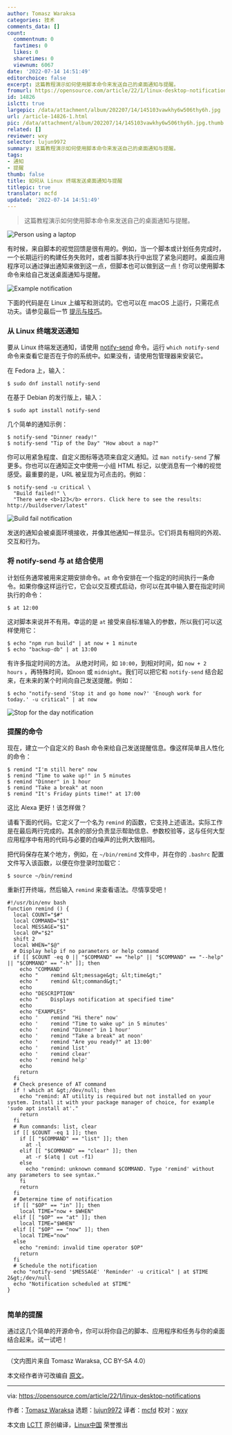 ```yaml
---
author: Tomasz Waraksa
categories: 技术
comments_data: []
count:
  commentnum: 0
  favtimes: 0
  likes: 0
  sharetimes: 0
  viewnum: 6067
date: '2022-07-14 14:51:49'
editorchoice: false
excerpt: 这篇教程演示如何使用脚本命令来发送自己的桌面通知与提醒。
fromurl: https://opensource.com/article/22/1/linux-desktop-notifications
id: 14826
islctt: true
largepic: /data/attachment/album/202207/14/145103vawkhy6w506thy6h.jpg
url: /article-14826-1.html
pic: /data/attachment/album/202207/14/145103vawkhy6w506thy6h.jpg.thumb.jpg
related: []
reviewer: wxy
selector: lujun9972
summary: 这篇教程演示如何使用脚本命令来发送自己的桌面通知与提醒。
tags:
- 通知
- 提醒
thumb: false
title: 如何从 Linux 终端发送桌面通知与提醒
titlepic: true
translator: mcfd
updated: '2022-07-14 14:51:49'
---
```



> 
> 这篇教程演示如何使用脚本命令来发送自己的桌面通知与提醒。
> 
> 
> 


![](/data/attachment/album/202207/14/145103vawkhy6w506thy6h.jpg "Person using a laptop")


有时候，来自脚本的视觉回馈是很有用的。例如，当一个脚本或计划任务完成时，一个长期运行的构建任务失败时，或者当脚本执行中出现了紧急问题时。桌面应用程序可以通过弹出通知来做到这一点，但脚本也可以做到这一点！你可以使用脚本命令来给自己发送桌面通知与提醒。


![Example notification](/data/attachment/album/202207/14/145149orngsvxddhdlgsd7.png "Example notification")


下面的代码是在 Linux 上编写和测试的。它也可以在 macOS 上运行，只需花点功夫。请参见最后一节 [提示与技巧](https://opensource.com/article/22/1/linux-desktop-notifications/#script-notifications-on-macOS)。


### 从 Linux 终端发送通知


要从 Linux 终端发送通知，请使用 [notify-send](https://manpages.ubuntu.com/manpages/xenial/man1/notify-send.1.html) 命令。运行 `which notify-send` 命令来查看它是否在于你的系统中。如果没有，请使用包管理器来安装它。


在 Fedora 上，输入：



```
$ sudo dnf install notify-send

```

在基于 Debian 的发行版上，输入：



```
$ sudo apt install notify-send

```

几个简单的通知示例：



```
$ notify-send "Dinner ready!"
$ notify-send "Tip of the Day" "How about a nap?"

```

你可以用紧急程度、自定义图标等选项来自定义通知。过 `man notify-send` 了解更多。你也可以在通知正文中使用一小组 HTML 标记，以使消息有一个棒的视觉感受。最重要的是，URL 被呈现为可点击的。例如：



```
$ notify-send -u critical \
  "Build failed!" \
  "There were <b>123</b> errors. Click here to see the results: http://buildserver/latest"

```

![Build fail notification](/data/attachment/album/202207/14/145150lgduxdez72us8hku.png "Build fail notification")


发送的通知会被桌面环境接收，并像其他通知一样显示。它们将具有相同的外观、交互和行为。


### 将 notify-send 与 at 结合使用


计划任务通常被用来定期安排命令。`at` 命令安排在一个指定的时间执行一条命令。如果你像这样运行它，它会以交互模式启动，你可以在其中输入要在指定时间执行的命令：



```
$ at 12:00

```

这对脚本来说并不有用。幸运的是 `at` 接受来自标准输入的参数，所以我们可以这样使用它：



```
$ echo "npm run build" | at now + 1 minute
$ echo "backup-db" | at 13:00

```

有许多指定时间的方法。 从绝对时间，如 `10:00`，到相对时间，如 `now + 2 hours` ，再特殊时间，如`noon` 或 `midnight`。我们可以把它和 `notify-send` 结合起来，在未来的某个时间向自己发送提醒。例如：



```
$ echo "notify-send 'Stop it and go home now?' 'Enough work for today.' -u critical" | at now

```

![Stop for the day notification](/data/attachment/album/202207/14/145150o7i2q1ze70tzi08o.png "Stop for the day notification")


### 提醒的命令


现在，建立一个自定义的 Bash 命令来给自己发送提醒信息。像这样简单且人性化的命令：



```
$ remind "I'm still here" now
$ remind "Time to wake up!" in 5 minutes
$ remind "Dinner" in 1 hour
$ remind "Take a break" at noon
$ remind "It's Friday pints time!" at 17:00

```

这比 Alexa 更好！该怎样做？


请看下面的代码。它定义了一个名为 `remind` 的函数，它支持上述语法。实际工作是在最后两行完成的。其余的部分负责显示帮助信息、参数校验等，这与任何大型应用程序中有用的代码与必要的白噪声的比例大致相同。


把代码保存在某个地方，例如，在 `~/bin/remind` 文件中，并在你的 `.bashrc` 配置文件写入该函数，以便在你登录时加载它：



```
$ source ~/bin/remind

```

重新打开终端，然后输入 `remind` 来查看语法。尽情享受吧！



```
#!/usr/bin/env bash
function remind () {
  local COUNT="$#"
  local COMMAND="$1"
  local MESSAGE="$1"
  local OP="$2"
  shift 2
  local WHEN="$@"
  # Display help if no parameters or help command
  if [[ $COUNT -eq 0 || "$COMMAND" == "help" || "$COMMAND" == "--help" || "$COMMAND" == "-h" ]]; then
    echo "COMMAND"
    echo "    remind &lt;message&gt; &lt;time&gt;"
    echo "    remind &lt;command&gt;"
    echo
    echo "DESCRIPTION"
    echo "    Displays notification at specified time"
    echo
    echo "EXAMPLES"
    echo '    remind "Hi there" now'
    echo '    remind "Time to wake up" in 5 minutes'
    echo '    remind "Dinner" in 1 hour'
    echo '    remind "Take a break" at noon'
    echo '    remind "Are you ready?" at 13:00'
    echo '    remind list'
    echo '    remind clear'
    echo '    remind help'
    echo
    return
  fi
  # Check presence of AT command
  if ! which at &gt;/dev/null; then
    echo "remind: AT utility is required but not installed on your system. Install it with your package manager of choice, for example 'sudo apt install at'."
    return
  fi
  # Run commands: list, clear
  if [[ $COUNT -eq 1 ]]; then
    if [[ "$COMMAND" == "list" ]]; then
      at -l
    elif [[ "$COMMAND" == "clear" ]]; then
      at -r $(atq | cut -f1)
    else
      echo "remind: unknown command $COMMAND. Type 'remind' without any parameters to see syntax."
    fi
    return
  fi
  # Determine time of notification
  if [[ "$OP" == "in" ]]; then
    local TIME="now + $WHEN"
  elif [[ "$OP" == "at" ]]; then
    local TIME="$WHEN"
  elif [[ "$OP" == "now" ]]; then
    local TIME="now"
  else
    echo "remind: invalid time operator $OP"
    return
  fi
  # Schedule the notification
  echo "notify-send '$MESSAGE' 'Reminder' -u critical" | at $TIME 2&gt;/dev/null
  echo "Notification scheduled at $TIME"
}


```

### 简单的提醒


通过这几个简单的开源命令，你可以将你自己的脚本、应用程序和任务与你的桌面结合起来。试一试吧！




---


（文内图片来自 Tomasz Waraksa, CC BY-SA 4.0）


本文经作者许可改编自 [原文](https://letsdebug.it/post/30-linux-desktop-notifications/)。




---


via: <https://opensource.com/article/22/1/linux-desktop-notifications>


作者：[Tomasz Waraksa](https://opensource.com/users/tomasz) 选题：[lujun9972](https://github.com/lujun9972) 译者：[mcfd](https://github.com/mcfd) 校对：[wxy](https://github.com/wxy)


本文由 [LCTT](https://github.com/LCTT/TranslateProject) 原创编译，[Linux中国](https://linux.cn/) 荣誉推出